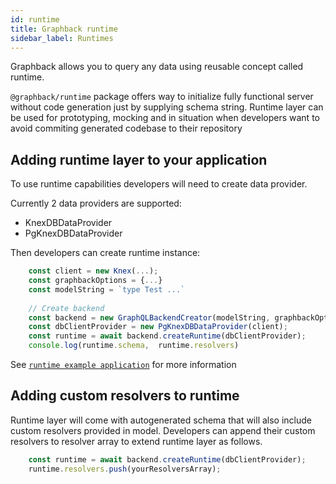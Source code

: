 ```yaml
---
id: runtime
title: Graphback runtime
sidebar_label: Runtimes
---
```


Graphback allows you to query any data using reusable concept called runtime. 

`@graphback/runtime` package offers way to initialize fully functional server without code generation
just by supplying schema string. Runtime layer can be used for prototyping, mocking and in situation when 
developers want to avoid commiting generated codebase to their repository

## Adding runtime layer to your application

To use runtime capabilities developers will need to create data provider. 

Currently 2 data providers are supported:

- KnexDBDataProvider
- PgKnexDBDataProvider

Then developers can create runtime instance:

```ts
    const client = new Knex(...);
    const graphbackOptions = {...}
    const modelString = `type Test ...`
    
    // Create backend
    const backend = new GraphQLBackendCreator(modelString, graphbackOptions);
    const dbClientProvider = new PgKnexDBDataProvider(client);
    const runtime = await backend.createRuntime(dbClientProvider);
    console.log(runtime.schema,  runtime.resolvers)

```

See [`runtime example application`](https://github.com/aerogear/graphback/tree/master/examples/runtime-example)
for more information

## Adding custom resolvers to runtime

Runtime layer will come with autogenerated schema that will also include custom resolvers provided in model.
Developers can append their custom resolvers to resolver array to extend runtime layer as follows.

```ts
    const runtime = await backend.createRuntime(dbClientProvider);
    runtime.resolvers.push(yourResolversArray);
```    
